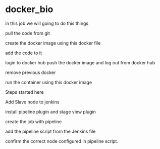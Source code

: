 # docker_bio

in this job we will going to do this things

pull the code from git 

create the docker image using this docker file

add the code to it

login to docker hub push the docker image and log out from docker hub

remove previous docker 

run the container using this docker image

Steps started here


Add Slave node to jenkins

install pipeline plugin and stage view plugin

create the job with pipeline

add the pipeline script from the Jenkins file

confirm the correct node configured in pipeline script.

